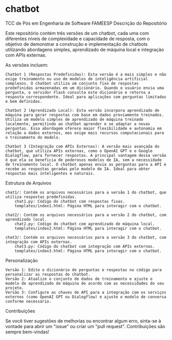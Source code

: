 # chatbot
TCC de Pós em Engenharia de Software FAMEESP
Descrição do Repositório

Este repositório contém três versões de um chatbot, cada uma com diferentes níveis de complexidade e capacidade de resposta, com o objetivo de demonstrar a construção e implementação de chatbots utilizando abordagens simples, aprendizado de máquina local e integração com APIs externas.

As versões incluem:

    Chatbot 1 (Respostas Predefinidas): Esta versão é a mais simples e não exige treinamento ou uso de modelos de inteligência artificial complexos. O chatbot utiliza um conjunto fixo de respostas predefinidas armazenadas em um dicionário. Quando o usuário envia uma pergunta, o servidor Flask consulta este dicionário e retorna a resposta correspondente. Ideal para aplicações com perguntas limitadas e bem definidas.

    Chatbot 2 (Aprendizado Local): Esta versão incorpora aprendizado de máquina para gerar respostas com base em dados previamente treinados. Utiliza um modelo simples de aprendizado de máquina treinado localmente, permitindo ao chatbot aprender e se adaptar a novas perguntas. Essa abordagem oferece maior flexibilidade e autonomia em relação a dados externos, mas exige mais recursos computacionais para o treinamento do modelo.

    Chatbot 3 (Integração com APIs Externas): A versão mais avançada do chatbot, que utiliza APIs externas, como o OpenAI GPT e o Google Dialogflow, para fornecer respostas. A principal vantagem dessa versão é que ela se beneficia de poderosos modelos de IA, sem a necessidade de treinamento local. O chatbot apenas envia as perguntas para a API e recebe as respostas geradas pelo modelo de IA. Ideal para obter respostas mais inteligentes e naturais.

Estrutura de Arquivos

    chat1/: Contém os arquivos necessários para a versão 1 do chatbot, que utiliza respostas predefinidas.
        chat1.py: Código do chatbot com respostas fixas.
        templates/index1.html: Página HTML para interagir com o chatbot.

    chat2/: Contém os arquivos necessários para a versão 2 do chatbot, com aprendizado local.
        chat2.py: Código do chatbot com aprendizado de máquina local.
        templates/index2.html: Página HTML para interagir com o chatbot.

    chat3/: Contém os arquivos necessários para a versão 3 do chatbot, com integração com APIs externas.
        chat3.py: Código do chatbot com integração com APIs externas.
        templates/index3.html: Página HTML para interagir com o chatbot.

Personalização

    Versão 1: Edite o dicionário de perguntas e respostas no código para personalizar as respostas do chatbot.
    Versão 2: Atualize o conjunto de dados de treinamento e ajuste o modelo de aprendizado de máquina de acordo com as necessidades do seu projeto.
    Versão 3: Configure as chaves de API para a integração com os serviços externos (como OpenAI GPT ou Dialogflow) e ajuste o modelo de conversa conforme necessário.

Contribuições

Se você tiver sugestões de melhorias ou encontrar algum erro, sinta-se à vontade para abrir um "issue" ou criar um "pull request". Contribuições são sempre bem-vindas!
